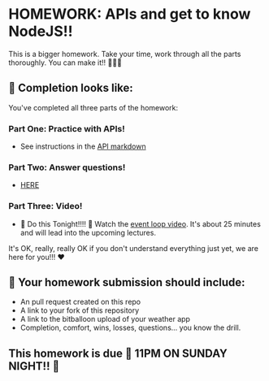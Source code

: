 # HOMEWORK: APIs and get to know NodeJS!!

This is a bigger homework. Take your time, work through all the parts thoroughly. You can make it!! 💪💪💪

## 🚀 Completion looks like:

You've completed all three parts of the homework:

### Part One: Practice with APIs!

- See instructions in the [API markdown](./api/)

### Part Two: Answer questions!

- [HERE](./quiz.md)

### Part Three: Video!

- 🚨 Do this Tonight!!!! 🚨 Watch the [event loop video](https://www.youtube.com/watch?v=8aGhZQkoFbQ). It's about 25 minutes and will lead into the upcoming lectures.

It's OK, really, really OK if you don't understand everything just yet, we are here for you!!! ❤️

## 🚀 Your homework submission should include:

- An pull request created on this repo
- A link to your fork of this repository
- A link to the bitballoon upload of your weather app
- Completion, comfort, wins, losses, questions... you know the drill.

## This homework is due 🚨 11PM ON SUNDAY NIGHT!! 🚨

